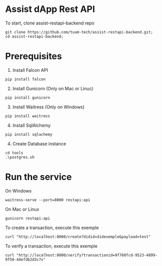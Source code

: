 # Assist dApp Rest API

To start, clone assist-restapi-backend repo
```
git clone https://github.com/tuum-tech/assist-restapi-backend.git;
cd assist-restapi-backend;
```
# Prerequisites

1. Install Falcon API 
```
pip install falcon 
```
2. Install Gunicorn (Only on Mac or Linuc)
```
pip install gunicorn
```
3. Install Waitress (Only on Windows)
```
pip install waitress
```
4. Install SqlAlchemy
```
pip install sqlachemy
```

4. Create Database instance
```
cd tools
.\postgres.sh
```

# Run the service

On Windows
```
waitress-serve --port=8000 restapi:api
```

On Mac or Linux
```
gunicorn restapi:api
```

To create a transaction, execute this exemple
```
curl "http://localhost:8000/create?didid=didexemple&payload=test"
```

To verify a transaction, execute this exemple
```
curl "http://localhost:8000/verify?transactionid=9f760fcd-9523-4899-9f58-44efdb2d3c7s"
```
